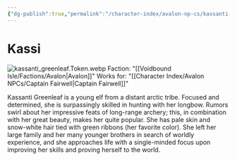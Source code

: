 ```yaml
---
{"dg-publish":true,"permalink":"/character-index/avalon-np-cs/kassanti-greenleaf/","title":"Kassi","tags":["Avalon","NPC"],"created":"2025-05-30T19:47:49.000-05:00"}
---
```


# Kassi
![kassanti_greenleaf.Token.webp](/img/user/Voidbound%20token%20images/kassanti_greenleaf.Token.webp)
Faction: "[[Voidbound Isle/Factions/Avalon\|Avalon]]"
Works for: "[[Character Index/Avalon NPCs/Captain Fairwell\|Captain Fairwell]]"

Kassanti Greenleaf is a young elf from a distant arctic tribe. Focused and determined, she is surpassingly skilled in hunting with her longbow. Rumors swirl about her impressive feats of long-range archery; this, in combination with her great beauty, makes her quite popular. She has pale skin and snow-white hair tied with green ribbons (her favorite color). She left her large family and her many younger brothers in search of worldly experience, and she approaches life with a single-minded focus upon improving her skills and proving herself to the world.
